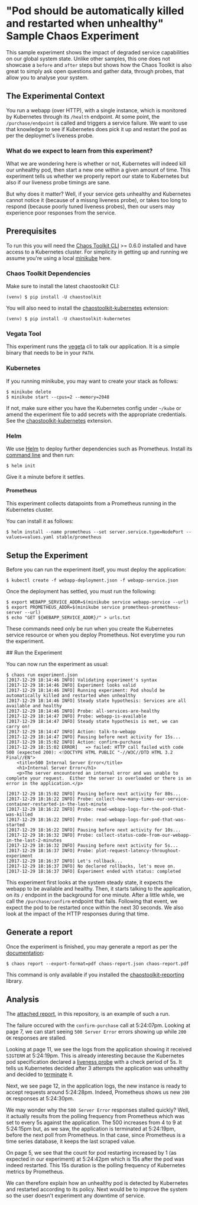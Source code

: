 # "Pod should be automatically killed and restarted when unhealthy" Sample Chaos Experiment

This sample experiment shows the impact of degraded service capabilities on
our global system state. Unlike other samples, this one does not
showcase a `before` and `after` steps but shows how the Chaos Toolkit is also
great to simply ask open questions and gather data, through probes, that allow
you to analyse your system.

## The Experimental Context

You run a webapp (over HTTP), with a single instance, which is monitored by
Kubernetes through its `/health` endpoint. At some point, the
`/purchase/endpoint` is called and triggers a service failure. We want to use
that knowledge to see if Kubernetes does pick it up and restart the pod as per
the deploymet's liveness probe.

### What do we expect to learn from this experiment?

What we are wondering here is whether or not, Kubernetes will indeed kill our
unhealthy pod, then start a new one within a given amount of time. This
experiment tells us whether we properly report our state to Kubernetes but
also if our liveness probe timings are sane.

But why does it matter? Well, if your service gets unhealthy and Kubernetes
cannot notice it (because of a missng liveness probe), or takes too long to
respond (because poorly tuned liveness probes), then our users may experience
poor responses from the service.

## Prerequisites

To run this you will need the [Chaos Toolkit CLI][chaos-toolkit] >= 0.6.0
installed and have access to a Kubernetes cluster. For simplicity in getting
up and running we assume you're using a local [minikube][] here. 

[minikube]: https://kubernetes.io/docs/getting-started-guides/minikube/
[chaos-toolkit]: https://github.com/chaostoolkit/chaostoolkit

### Chaos Toolkit Dependencies

Make sure to install the latest chaostoolkit CLI:

```shell
(venv) $ pip install -U chaostoolkit
```

You will also need to install the [chaostoolkit-kubernetes][chaosk8s]
extension:

```shell
(venv) $ pip install -U chaostoolkit-kubernetes
```

[chaosk8s]: https://github.com/chaostoolkit/chaostoolkit-kubernetes

### Vegata Tool

This experiment runs the [vegeta][] cli to talk our application. It is a
simple binary that needs to be in your `PATH`.

[vegeta]: https://github.com/tsenart/vegeta

### Kubernetes

If you running minikube, you may want to create your stack as follows:

```
$ minikube delete
$ minikube start --cpus=2 --memory=2048
```

If not, make sure either you have the Kubernetes config under `~/kube` or
amend the experiment file to add secrets with the appropriate credentials.
See the [chaostoolkit-kubernetes][chaosk8s] extension.

### Helm

We use [Helm][helm] to deploy further dependencies such as Prometheus. Install
its [command line][helmcli] and then run:

```console
$ helm init
```

Give it a minute before it settles.

[helm]: https://github.com/kubernetes/helm
[helmcli]: https://github.com/kubernetes/helm#install

#### Prometheus

This experiment collects datapoints from a Prometheus running in the Kubernetes
cluster. 

You can install it as follows:

```console
$ helm install --name prometheus --set server.service.type=NodePort --values=values.yaml stable/prometheus
```

## Setup the Experiment

Before you can run the experiment itself, you must deploy the application:

```console
$ kubectl create -f webapp-deployment.json -f webapp-service.json
```

Once the deployment has settled, you must run the following:

```console
$ export WEBAPP_SERVICE_ADDR=$(minikube service webapp-service --url)
$ export PROMETHEUS_ADDR=$(minikube service prometheus-prometheus-server --url)
$ echo "GET ${WEBAPP_SERVICE_ADDR}/" > urls.txt
```

These commands need only be run when you create the Kubernetes service
resource or when you deploy Prometheus. Not everytime you run the experiment.

## Run the Experiment

You can now run the experiment as usual:

```console
$ chaos run experiment.json
[2017-12-29 18:14:46 INFO] Validating experiment's syntax
[2017-12-29 18:14:46 INFO] Experiment looks valid
[2017-12-29 18:14:46 INFO] Running experiment: Pod should be automatically killed and restarted when unhealthy
[2017-12-29 18:14:46 INFO] Steady state hypothesis: Services are all available and healthy
[2017-12-29 18:14:46 INFO] Probe: all-services-are-healthy
[2017-12-29 18:14:47 INFO] Probe: webapp-is-available
[2017-12-29 18:14:47 INFO] Steady state hypothesis is met, we can carry on!
[2017-12-29 18:14:47 INFO] Action: talk-to-webapp
[2017-12-29 18:14:47 INFO] Pausing before next activity for 15s...
[2017-12-29 18:15:02 INFO] Action: confirm-purchase
[2017-12-29 18:15:02 ERROR]   => failed: HTTP call failed with code 500 (expected 200): <!DOCTYPE HTML PUBLIC "-//W3C//DTD HTML 3.2 Final//EN">
    <title>500 Internal Server Error</title>
    <h1>Internal Server Error</h1>
    <p>The server encountered an internal error and was unable to complete your request.  Either the server is overloaded or there is an error in the application.</p>
    
[2017-12-29 18:15:02 INFO] Pausing before next activity for 80s...
[2017-12-29 18:16:22 INFO] Probe: collect-how-many-times-our-service-container-restarted-in-the-last-minute
[2017-12-29 18:16:22 INFO] Probe: read-webapp-logs-for-the-pod-that-was-killed
[2017-12-29 18:16:22 INFO] Probe: read-webapp-logs-for-pod-that-was-started
[2017-12-29 18:16:22 INFO] Pausing before next activity for 10s...
[2017-12-29 18:16:32 INFO] Probe: collect-status-code-from-our-webapp-in-the-last-2-minutes
[2017-12-29 18:16:32 INFO] Pausing before next activity for 5s...
[2017-12-29 18:16:37 INFO] Probe: plot-request-latency-throughout-experiment
[2017-12-29 18:16:37 INFO] Let's rollback...
[2017-12-29 18:16:37 INFO] No declared rollbacks, let's move on.
[2017-12-29 18:16:37 INFO] Experiment ended with status: completed
```

This experiment first looks at the system steady state, it expects the webapp
to be available and healthy. Then, it starts talking to the application, on
its `/` endpoint in the background for one minute. After a little while, we
call the `/purchase/confirm` endpoint that fails. Following that event, we
expect the pod to be restarted once within the next 30 seconds. We also look
at the impact of the HTTP responses during that time.

## Generate a report

Once the experiment is finished, you may generate a report as per the
[documentation][reporting]:

[reporting]: http://chaostoolkit.org/usage/running/#generating-a-report

```
$ chaos report --export-format=pdf chaos-report.json chaos-report.pdf
```

This command is only available if you installed the
[chaostoolkit-reporting][chaosreport] library.

[chaosreport]: https://github.com/chaostoolkit/chaostoolkit-reporting

## Analysis

The [attached report][report], in this repository, is an example of such a run.

[report]: https://github.com/chaostoolkit/chaostoolkit-samples/blob/master/pod-should-be-restarted-when-service-is-unhealthy/chaos-report.pdf

The failure occured with the `confirm-purchase` call at 5:24:07pm. Looking at
page 7, we can start seeing `500 Server Error` errors showing up while `200 OK`
responses are stalled.

Looking at page 11, we see the logs from the application showing it received
`SIGTERM` at 5:24:19pm. This is already interesting because the Kubernetes
pod specification declared a [liveness probe][livenessprobe] with a check
period of 5s. It tells us Kubernetes decided after 3 attempts the application
was unhealthy and decided to [terminate][podterm] it.

[livenessprobe]: https://kubernetes.io/docs/tasks/configure-pod-container/configure-liveness-readiness-probes/
[podterm]: https://kubernetes.io/docs/concepts/workloads/pods/pod/#termination-of-pods

Next, we see page 12, in the application logs, the new instance is ready to
accept requests around 5:24:28pm. Indeed, Prometheus shows us new `200 OK`
responses at 5:24:30pm.

We may wonder why the `500 Server Error` responses stalled quickly? Well, it
actually results from the polling frequency from Prometheus which was set to
every 5s against the application. The 500 increases from 4 to 9 at 5:24:15pm
but, as we saw, the application is terminated at 5:24:19pm, before the next
poll from Prometheus. In that case, since Prometheus is a time series database,
it keeps the last scraped value.

On page 5, we see that the count for pod restarting increased by 1 (as expected
in our experiment) at 5:24:42pm which is 15s after the pod was indeed restarted.
This 15s duration is the polling frequency of Kubernetes metrics by Prometheus.

We can therefore explain how an unhealthy pod is detected by Kubernetes and
restarted according to its policy. Next would be to improve the system so the
user doesn't experiment any downtime of service.

